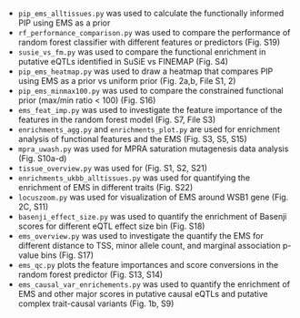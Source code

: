 - `pip_ems_alltissues.py` was used to calculate the functionally informed PIP using EMS as a prior
- `rf_performance_comparison.py` was used to compare the performance of random forest classifier with different features or predictors (Fig. S19)
- `susie_vs_fm.py` was used to compare the functional enrichment in putative eQTLs identified in SuSiE vs FINEMAP (Fig. S4)
- `pip_ems_heatmap.py` was used to draw a heatmap that compares PIP using EMS as a prior vs uniform prior (Fig. 2a,b, File S1, 2)
- `pip_ems_minmax100.py` was used to compare the constrained functional prior (max/min ratio < 100) (Fig. S16)
- `ems_feat_imp.py` was used to investigate the feature importance of the features in the random forest model (Fig. S7, File S3)
- `enrichments_agg.py` and `enrichments_plot.py` are used for enrichment analysis of functional features and the EMS (Fig. S3, S5, S15)
- `mpra_uwash.py` was used for MPRA saturation mutagenesis data analysis (Fig. S10a-d)
- `tissue_overview.py` was used for (Fig. S1, S2, S21)
- `enrichments_ukbb_alltissues.py` was used for quantifying the enrichment of EMS in different traits (Fig. S22)
- `locuszoom.py` was used for visualization of EMS around WSB1 gene (Fig. 2C, S11)
- `basenji_effect_size.py` was used to quantify the enrichment of Basenji scores for different eQTL effect size bin (Fig. S18)
- `ems_overview.py` was used to investigate the quantify the EMS for different distance to TSS, minor allele count, and marginal association p-value bins (Fig. S17)
- `ems_qc.py` plots the feature importances and score conversions in the random forest predictor (Fig. S13, S14)
- `ems_causal_var_enrichements.py` was used to quantify the enrichment of EMS and other major scores in putative causal eQTLs and putative complex trait-causal variants (Fig. 1b, S9)
